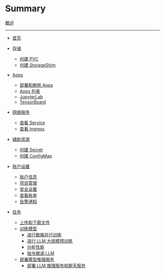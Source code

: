 # Summary

[概述](./overview.md)

---

* [首页](homepage.md)

* [存储](storage/index.md)
    * [创建 PVC](storage/volume.md)
    * [创建 StorageShim](storage/adapter.md)

* [Apps](app/index.md)
    * [部署和删除 Apps](app/deploy-and-delete-app.md)<!-- * [管理 Apps](app/manage-app.md) -->
    * [Apps 列表](app/list.md)
    * [JupyterLab](app/jupyter-lab.md)
    * [TensorBoard](app/tensorboard.md)
    <!-- * [Terminal](app/terminal.md)
    * [FileBrowser](app/filebrowser.md)
    * [CodeServer](app/codeserver.md)
    * [Job Manager](app/job-manager.md)
    * [PostgreSQL](app/postgresql.md) -->
    
* [网络服务](network/index.md)
    * [查看 Service](network/service.md)
    * [查看 Ingress](network/ingress.md)

* [辅助资源](auxiliary/index.md)
    * [创建 Secret](auxiliary/secret.md)
    * [创建 ConfigMap](auxiliary/configmap.md)

* [账户设置](account/index.md)
    * [账户信息](account/view-profile.md)
    * [项目管理](account/project-management.md)
    * [安全设置](account/security-setting.md)
    * [查看账单](account/view-bill.md)
    * [告警通知](account/alert-notification.md)

* [任务](task/index.md)
    * [上传和下载文件](task/upload-and-download-file.md)
    * [训练模型](task/train-model/index.md)
        * [进行数据并行训练](task/train-model/dp-training.md)
        * [进行 LLM 大规模预训练](task/train-model/llm-large-scale-pretraining.md)
        * [分析性能](task/train-model/profile.md)
        * [指令微调 LLM](task/train-model/llm-instruction-tuning.md)
        <!-- * [使用 Job Manager](task/train-model/use-job-manager.md) -->
    * [部署模型推理服务](task/deploy-model/index.md)
        * [部署 LLM 推理服务和聊天服务](task/deploy-model/deploy-llm.md)
